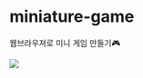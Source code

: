 # miniature-game
웹브라우져로 미니 게임 만들기🎮

<img src="https://img.shields.io/badge/HTML5-#E34F26?style=flat-square&logo=HTML5&logoColor=white"/>
